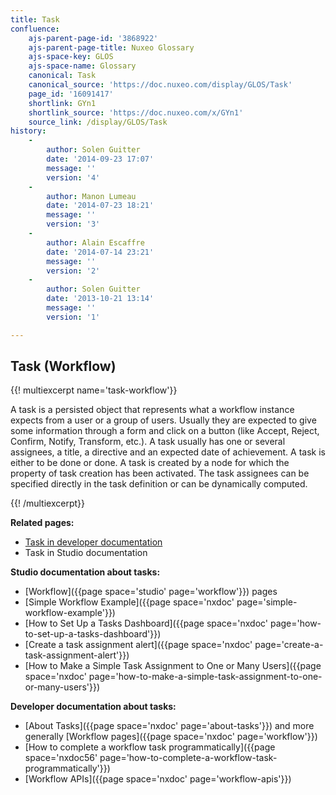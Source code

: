 ```yaml
---
title: Task
confluence:
    ajs-parent-page-id: '3868922'
    ajs-parent-page-title: Nuxeo Glossary
    ajs-space-key: GLOS
    ajs-space-name: Glossary
    canonical: Task
    canonical_source: 'https://doc.nuxeo.com/display/GLOS/Task'
    page_id: '16091417'
    shortlink: GYn1
    shortlink_source: 'https://doc.nuxeo.com/x/GYn1'
    source_link: /display/GLOS/Task
history:
    - 
        author: Solen Guitter
        date: '2014-09-23 17:07'
        message: ''
        version: '4'
    - 
        author: Manon Lumeau
        date: '2014-07-23 18:21'
        message: ''
        version: '3'
    - 
        author: Alain Escaffre
        date: '2014-07-14 23:21'
        message: ''
        version: '2'
    - 
        author: Solen Guitter
        date: '2013-10-21 13:14'
        message: ''
        version: '1'

---
```

## Task (Workflow)

{{! multiexcerpt name='task-workflow'}}

A task is a persisted object that represents what a workflow instance expects from a user or a group of users. Usually they are expected to give some information through a form and click on a button (like Accept, Reject, Confirm, Notify, Transform, etc.). A task usually has one or several assignees, a title, a directive and an expected date of achievement. A task is either to be done or done. A task is created by a node for which the property of task creation has been activated. The task assignees can be specified directly in the task definition or can be dynamically computed.

{{! /multiexcerpt}}

**Related pages:**

*   [Task in developer documentation](http://doc.nuxeo.com/x/OwzF)
*   Task in Studio documentation

**Studio documentation about tasks:**

*   [Workflow]({{page space='studio' page='workflow'}}) pages
*   [Simple Workflow Example]({{page space='nxdoc' page='simple-workflow-example'}})
*   [How to Set Up a Tasks Dashboard]({{page space='nxdoc' page='how-to-set-up-a-tasks-dashboard'}})
*   [Create a task assignment alert]({{page space='nxdoc' page='create-a-task-assignment-alert'}})
*   [How to Make a Simple Task Assignment to One or Many Users]({{page space='nxdoc' page='how-to-make-a-simple-task-assignment-to-one-or-many-users'}})

**Developer documentation about tasks:**

*   [About Tasks]({{page space='nxdoc' page='about-tasks'}}) and more generally [Workflow pages]({{page space='nxdoc' page='workflow'}})
*   [How to complete a workflow task programmatically]({{page space='nxdoc56' page='how-to-complete-a-workflow-task-programmatically'}})
*   [Workflow APIs]({{page space='nxdoc' page='workflow-apis'}})